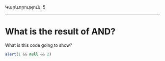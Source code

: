 Կարևորություն: 5

---

# What is the result of AND?

What is this code going to show?

```js
alert(1 && null && 2)
```
